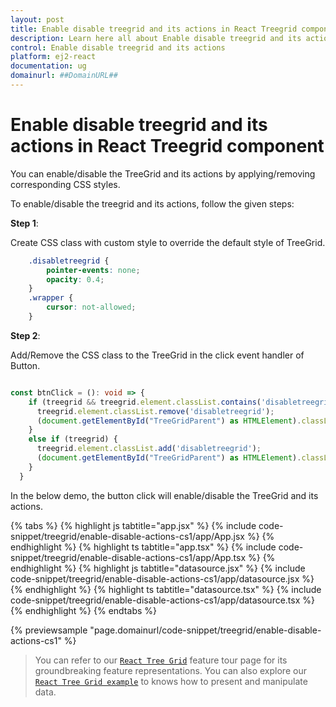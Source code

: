 ```yaml
---
layout: post
title: Enable disable treegrid and its actions in React Treegrid component | Syncfusion
description: Learn here all about Enable disable treegrid and its actions in Syncfusion React Treegrid component of Syncfusion Essential JS 2 and more.
control: Enable disable treegrid and its actions 
platform: ej2-react
documentation: ug
domainurl: ##DomainURL##
---
```


# Enable disable treegrid and its actions in React Treegrid component

You can enable/disable the TreeGrid and its actions by applying/removing corresponding CSS styles.

To enable/disable the treegrid and its actions, follow the given steps:

**Step 1**:

Create CSS class with custom style to override the default style of TreeGrid.

```css
    .disabletreegrid {
        pointer-events: none;
        opacity: 0.4;
    }
    .wrapper {
        cursor: not-allowed;
    }
```

**Step 2**:

Add/Remove the CSS class to the TreeGrid in the click event handler of Button.

```ts

const btnClick = (): void => {
    if (treegrid && treegrid.element.classList.contains('disabletreegrid')) {
      treegrid.element.classList.remove('disabletreegrid');
      (document.getElementById("TreeGridParent") as HTMLElement).classList.remove('wrapper');
    }
    else if (treegrid) {
      treegrid.element.classList.add('disabletreegrid');
      (document.getElementById("TreeGridParent") as HTMLElement).classList.add('wrapper');
    }
  }

```

In the below demo, the button click will enable/disable the TreeGrid and its actions.

{% tabs %}
{% highlight js tabtitle="app.jsx" %}
{% include code-snippet/treegrid/enable-disable-actions-cs1/app/App.jsx %}
{% endhighlight %}
{% highlight ts tabtitle="app.tsx" %}
{% include code-snippet/treegrid/enable-disable-actions-cs1/app/App.tsx %}
{% endhighlight %}
{% highlight js tabtitle="datasource.jsx" %}
{% include code-snippet/treegrid/enable-disable-actions-cs1/app/datasource.jsx %}
{% endhighlight %}
{% highlight ts tabtitle="datasource.tsx" %}
{% include code-snippet/treegrid/enable-disable-actions-cs1/app/datasource.tsx %}
{% endhighlight %}
{% endtabs %}

 {% previewsample "page.domainurl/code-snippet/treegrid/enable-disable-actions-cs1" %}

> You can refer to our [`React Tree Grid`](https://www.syncfusion.com/react-ui-components/react-tree-grid) feature tour page for its groundbreaking feature representations. You can also explore our [`React Tree Grid example`](https://ej2.syncfusion.com/react/demos/#/material/treegrid/treegrid-overview) to knows how to present and manipulate data.
